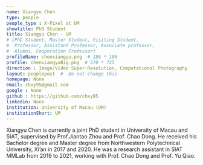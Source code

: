 ```yaml
---
name: Xiangyu Chen
type: people
people_type : X-Pixel at UM
showtitle: PhD Student
title: Xiangyu Chen - UM
# [PhD Student, Master Student, Visiting Student,
#  Professor, Assistant Professor, Associate professor,
#  Alumni, Cooperation Professor]
profileName: chenxiangyu.png  # 186 * 186
profile: chenxiangyuBig.png  # 570 * 725
direction : Image/Video Super-Resolution, Computational Photography
layout: peoplepost  #  Do not change this
homepage: None
email: chxy95@gmail.com
google : None
github : https://github.com/chxy95
linkedin: None
institution: University of Macau (UM)
institutionShort: UM
---
```


Xiangyu Chen is currently a joint PhD student in University of Macau and SIAT, supervised by Prof.Jiantao Zhou and Prof. Chao Dong. He received his Bachelor degree and Master degree from Northwestern Polytechnical University, Xi’an in 2017 and 2020. He was a research assistant in SIAT MMLab from 2019 to 2021, working with Prof. Chao Dong and Prof. Yu Qiao. 

